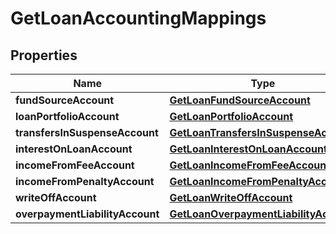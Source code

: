 
# GetLoanAccountingMappings

## Properties
Name | Type | Description | Notes
------------ | ------------- | ------------- | -------------
**fundSourceAccount** | [**GetLoanFundSourceAccount**](GetLoanFundSourceAccount.md) |  |  [optional]
**loanPortfolioAccount** | [**GetLoanPortfolioAccount**](GetLoanPortfolioAccount.md) |  |  [optional]
**transfersInSuspenseAccount** | [**GetLoanTransfersInSuspenseAccount**](GetLoanTransfersInSuspenseAccount.md) |  |  [optional]
**interestOnLoanAccount** | [**GetLoanInterestOnLoanAccount**](GetLoanInterestOnLoanAccount.md) |  |  [optional]
**incomeFromFeeAccount** | [**GetLoanIncomeFromFeeAccount**](GetLoanIncomeFromFeeAccount.md) |  |  [optional]
**incomeFromPenaltyAccount** | [**GetLoanIncomeFromPenaltyAccount**](GetLoanIncomeFromPenaltyAccount.md) |  |  [optional]
**writeOffAccount** | [**GetLoanWriteOffAccount**](GetLoanWriteOffAccount.md) |  |  [optional]
**overpaymentLiabilityAccount** | [**GetLoanOverpaymentLiabilityAccount**](GetLoanOverpaymentLiabilityAccount.md) |  |  [optional]



